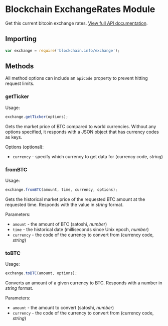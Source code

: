# Blockchain ExchangeRates Module

Get this current bitcoin exchange rates. [View full API documentation](https://blockchain.info/api/exchange_rates_api).

## Importing

```js
var exchange = require('blockchain.info/exchange');
```

## Methods

All method options can include an `apiCode` property to prevent hitting request limits.

### getTicker

Usage:

```js
exchange.getTicker(options);
```

Gets the market price of BTC compared to world currencies. Without any options specified, it responds with a JSON object that has currency codes as keys.

Options (optional):

  * `currency` - specify which currency to get data for (currency code, *string*)

### fromBTC

Usage:

```js
exchange.fromBTC(amount, time, currency, options);
```

Gets the historical market price of the requested BTC amount at the requested time. Responds with the value in *string* format.

Parameters:

  * `amount` - the amount of BTC  (satoshi, *number*)
  * `time` - the historical date (milliseconds since Unix epoch, *number*)
  * `currency` - the code of the currency to convert from (currency code, *string*)

### toBTC

Usage:

```js
exchange.toBTC(amount, options);
```

Converts an amount of a given currency to BTC. Responds with a number in *string* format.

Parameters:

  * `amount` - the amount to convert (satoshi, *number*)
  * `currency` - the code of the currency to convert from (currency code, *string*)
